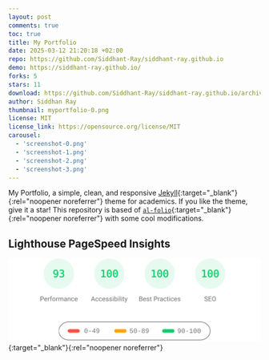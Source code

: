 ```yaml
---
layout: post
comments: true
toc: true
title: My Portfolio
date: 2025-03-12 21:20:18 +02:00
repo: https://github.com/Siddhant-Ray/siddhant-ray.github.io
demo: https://siddhant-ray.github.io/
forks: 5
stars: 11
download: https://github.com/Siddhant-Ray/siddhant-ray.github.io/archive/refs/heads/master.zip
author: Siddhan Ray
thumbnail: myportfolio-0.png
license: MIT
license_link: https://opensource.org/license/MIT
carousel:
  - 'screenshot-0.png'
  - 'screenshot-1.png'
  - 'screenshot-2.png'
  - 'screenshot-3.png'
---
```


My Portfolio, a simple, clean, and responsive [Jekyll](https://jekyllrb.com/){:target="_blank"}{:rel="noopener noreferrer"} theme for academics.
If you like the theme, give it a star! This repository is based of [`al-folio`](https://github.com/alshedivat/al-folio){:target="_blank"}{:rel="noopener noreferrer"} with some cool modifications.

## Lighthouse PageSpeed Insights

[![Google PageSpeeg](https://raw.githubusercontent.com/alshedivat/al-folio/master/assets/img/pagespeed.svg)](https://pagespeed.web.dev/report?url=https%3A%2F%2Falshedivat.github.io%2Fal-folio%2F&form_factor=desktop){:target="_blank"}{:rel="noopener noreferrer"}
